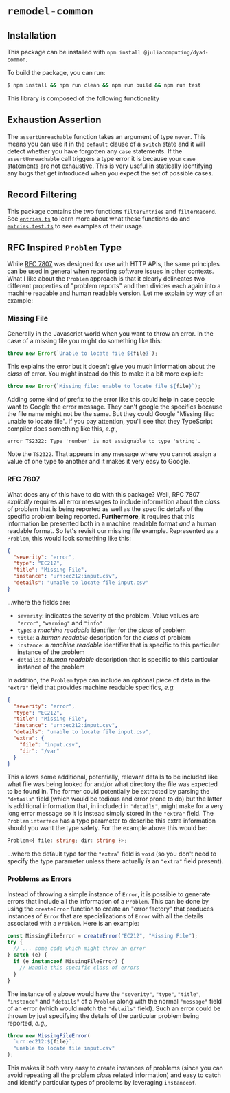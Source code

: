 # `remodel-common`

## Installation

This package can be installed with `npm install @juliacomputing/dyad-common`.

To build the package, you can run:

```sh
$ npm install && npm run clean && npm run build && npm run test
```

This library is composed of the following functionality

## Exhaustion Assertion

The `assertUnreachable` function takes an argument of type `never`. This means
you can use it in the `default` clause of a `switch` state and it will detect
whether you have forgotten any `case` statements. If the `assertUnreachable`
call triggers a type error it is because your `case` statements are not
exhaustive. This is very useful in statically identifying any bugs that get
introduced when you expect the set of possible cases.

## Record Filtering

This package contains the two functions `filterEntries` and `filterRecord`. See
[`entries.ts`](src/entries.ts) to learn more about what these functions do and
[`entries.test.ts`](src/entries.test.ts) to see examples of their usage.

## RFC Inspired `Problem` Type

While [RFC 7807](https://datatracker.ietf.org/doc/html/rfc7807) was designed for
use with HTTP APIs, the same principles can be used in general when reporting
software issues in other contexts. What I like about the `Problem` approach is
that it clearly delineates two different properties of "problem reports" and
then divides each again into a machine readable and human readable version. Let
me explain by way of an example:

### Missing File

Generally in the Javascript world when you want to throw an error. In the case
of a missing file you might do something like this:

```javascript
throw new Error(`Unable to locate file ${file}`);
```

This explains the error but it doesn't give you much information about the
_class_ of error. You might instead do this to make it a bit more explicit:

```javascript
throw new Error(`Missing file: unable to locate file ${file}`);
```

Adding some kind of prefix to the error like this could help in case people want
to Google the error message. They can't google the specifics because the file
name might not be the same. But they could Google "Missing file: unable to
locate file". If you pay attention, you'll see that they TypeScript compiler
does something like this, _e.g.,_

```
error TS2322: Type 'number' is not assignable to type 'string'.
```

Note the `TS2322`. That appears in any message where you cannot assign a value
of one type to another and it makes it very easy to Google.

### RFC 7807

What does any of this have to do with this package? Well, RFC 7807 _explicitly_
requires all error messages to include information about the _class_ of problem
that is being reported as well as the specific _details_ of the specific problem
being reported. **Furthermore**, it requires that this information be presented
both in a machine readable format _and_ a human readable format. So let's
revisit our missing file example. Represented as a `Problem`, this would look
something like this:

```json
{
  "severity": "error",
  "type": "EC212",
  "title": "Missing File",
  "instance": "urn:ec212:input.csv",
  "details": "unable to locate file input.csv"
}
```

...where the fields are:

- `severity`: indicates the severity of the problem. Value values are
  `"error"`, `"warning"` and `"info"`
- `type`: a _machine readable_ identifier for the _class_ of problem
- `title`: a _human readable_ description for the _class_ of problem
- `instance`: a _machine readable_ identifier that is specific to this
  particular instance of the problem
- `details`: a _human readable_ description that is specific to this particular
  instance of the problem

In addition, the `Problem` type can include an optional piece of data in the
`"extra"` field that provides machine readable specifics, _e.g._

```json
{
  "severity": "error",
  "type": "EC212",
  "title": "Missing File",
  "instance": "urn:ec212:input.csv",
  "details": "unable to locate file input.csv",
  "extra": {
    "file": "input.csv",
    "dir": "/var"
  }
}
```

This allows some additional, potentially, relevant details to be included like
what file was being looked for and/or what directory the file was expected to be
found in. The former could potentially be extracted by parsing the `"details"`
field (which would be tedious and error prone to do) but the latter is
additional information that, in included in `"details"`, might make for a very
long error message so it is instead simply stored in the `"extra"` field. The
`Problem` `interface` has a type parameter to describe this extra information
should you want the type safety. For the example above this would be:

```typescript
Problem<{ file: string; dir: string }>;
```

...where the default type for the `"extra`" field is `void` (so you don't need
to specify the type parameter unless there actually _is_ an `"extra"` field
present).

### Problems as Errors

Instead of throwing a simple instance of `Error`, it is possible to generate
errors that include all the information of a `Problem`. This can be done by
using the `createError` function to create an "error factory" that produces
instances of `Error` that are specializations of `Error` with all the details
associated with a `Problem`. Here is an example:

```typescript
const MissingFileError = createError("EC212", "Missing File");
try {
  // ... some code which might throw an error
} catch (e) {
  if (e instanceof MissingFileError) {
    // Handle this specific class of errors
  }
}
```

The instance of `e` above would have the `"severity"`, `"type"`, `"title"`,
`"instance"` and `"details"` of a `Problem` along with the normal `"message"`
field of an error (which would match the `"details"` field). Such an error
could be thrown by just specifying the details of the particular problem being
reported, _e.g.,_

```typescript
throw new MissingFileError(
  `urn:ec212:${file}`,
  "unable to locate file input.csv"
);
```

This makes it both very easy to create instances of problems (since you can
avoid repeating all the problem _class_ related information) and easy to catch
and identify particular types of problems by leveraging `instanceof`.
